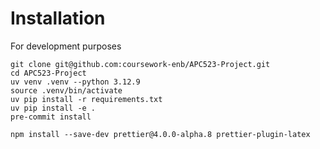 # Installation

For development purposes

```
git clone git@github.com:coursework-enb/APC523-Project.git
cd APC523-Project
uv venv .venv --python 3.12.9
source .venv/bin/activate
uv pip install -r requirements.txt
uv pip install -e .
pre-commit install
```
```
npm install --save-dev prettier@4.0.0-alpha.8 prettier-plugin-latex
```
